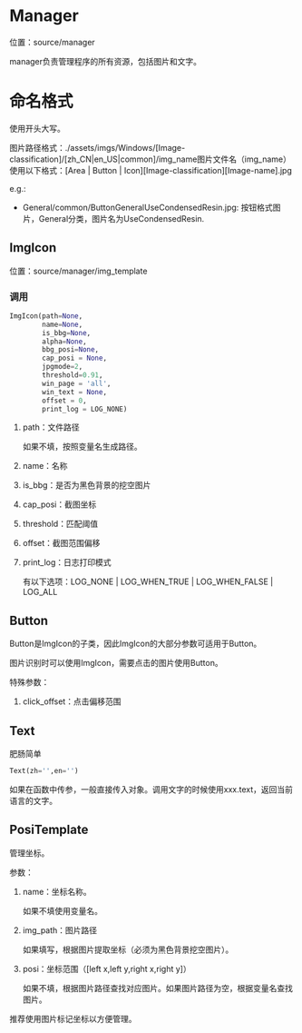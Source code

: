 # Manager

位置：source/manager

manager负责管理程序的所有资源，包括图片和文字。

# 命名格式

使用开头大写。

图片路径格式：./assets/imgs/Windows/\[Image-classification\]/\[zh_CN|en_US|common\]/img_name图片文件名（img_name）使用以下格式：\[Area | Button | Icon\]\[Image-classification\]\[Image-name\].jpg

e.g.:

- General/common/ButtonGeneralUseCondensedResin.jpg: 按钮格式图片，General分类，图片名为UseCondensedResin.

## ImgIcon

位置：source/manager/img_template

### 调用

```python
ImgIcon(path=None,
        name=None,
        is_bbg=None,
        alpha=None,
        bbg_posi=None,
        cap_posi = None,
        jpgmode=2,
        threshold=0.91,
        win_page = 'all',
        win_text = None,
        offset = 0,
        print_log = LOG_NONE)
```

1. path：文件路径

   如果不填，按照变量名生成路径。

2. name：名称

3. is_bbg：是否为黑色背景的挖空图片

4. cap_posi：截图坐标

5. threshold：匹配阈值

6. offset：截图范围偏移

7. print_log：日志打印模式

   有以下选项：LOG_NONE | LOG_WHEN_TRUE | LOG_WHEN_FALSE | LOG_ALL

## Button

Button是ImgIcon的子类，因此ImgIcon的大部分参数可适用于Button。

图片识别时可以使用ImgIcon，需要点击的图片使用Button。

特殊参数：

1. click_offset：点击偏移范围

## Text

肥肠简单

```python
Text(zh='',en='')
```

如果在函数中传参，一般直接传入对象。调用文字的时候使用xxx.text，返回当前语言的文字。

## PosiTemplate

管理坐标。

参数：

1. name：坐标名称。

   如果不填使用变量名。

2. img_path：图片路径

   如果填写，根据图片提取坐标（必须为黑色背景挖空图片）。

3. posi：坐标范围（\[left x,left y,right x,right y\]）

   如果不填，根据图片路径查找对应图片。如果图片路径为空，根据变量名查找图片。

推荐使用图片标记坐标以方便管理。
